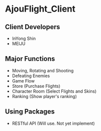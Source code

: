 # AjouFlight_Client

## Client Developers
- InYong Shin
- MEIJU


## Major Functions
- Moving, Rotating and Shooting
- Defeating Enemies
- Game Flow
- Store (Purchase Flights)
- Character Room (Select Flights and Skins)
- Ranking (Show player's ranking)


## Using Packages
- RESTful API (Will use. Not yet implement)

